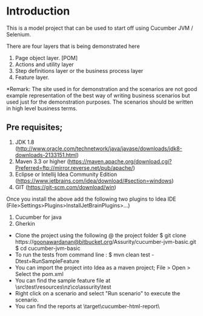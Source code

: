 Introduction
============
This is a model project that can be used to start off using Cucumber JVM / Selenium.

There are four layers that is being demonstrated here 
1.	Page object layer. [POM]
2.	Actions and utility layer 
3.	Step definitions layer or the business process layer 
4.	Feature layer.

*Remark: The site used in for demonstration and the scenarios are not good example representation of the best way of writing business scenarios but used just for the demonstration purposes. The scenarios should be written in high level business terms.  


Pre requisites;
--------------
1.	JDK 1.8 (http://www.oracle.com/technetwork/java/javase/downloads/jdk8-downloads-2133151.html)
2.	Maven 3.3 or higher (https://maven.apache.org/download.cgi?Preferred=ftp://mirror.reverse.net/pub/apache/)
3.	Eclipse or Intellij Idea Community Edition (https://www.jetbrains.com/idea/download/#section=windows)
4.	GIT (https://git-scm.com/download/win)

Once you install the above add the following two plugins to Idea IDE (File>Settings>Plugins>InstallJetBrainPlugins>...)
1.	Cucumber for java
2.	Gherkin

* Clone the project using the following @ the project folder 
$ git clone https://goonawardanan@bitbucket.org/Assurity/cucumber-jvm-basic.git 
$ cd cucumber-jvm-basic
* To run the tests from command line : 
$ mvn clean test -Dtest=RunSampleFeature
* You can import the project into Idea as a maven project; File > Open > Select the pom.xml
* You can find the sample feature file at <project folder>\src\test\resources\nz\co\assurity\test
* Right click on a scenario and select "Run scenario" to execute the scenario.
* You can find the reports at <project folder>\target\cucumber-html-report\

